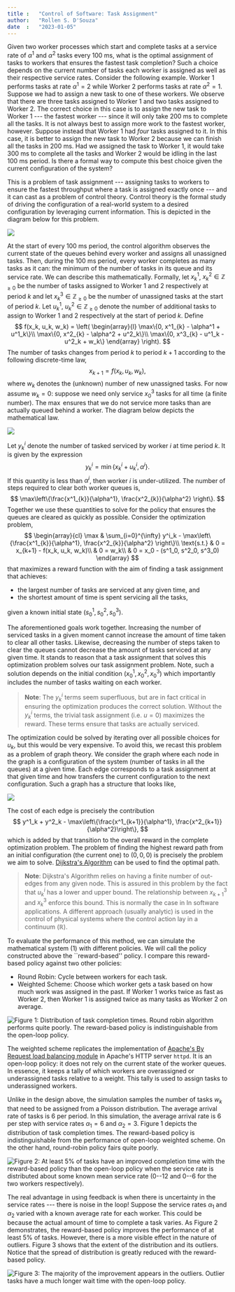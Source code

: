 ```yaml
---
title :   "Control of Software: Task Assignment"
author:   "Rollen S. D'Souza"
date  :   "2023-01-05"
---
```

Given two worker processes which start and complete tasks at a service rate of $\alpha^1$ and $\alpha^2$ tasks every $100~\mathrm{ms}$, what is the optimal assignment of tasks to workers that ensures the fastest task completion?
Such a choice depends on the current number of tasks each worker is assigned as well as their respective service rates.
Consider the following example.
Worker 1 performs tasks at rate $\alpha^1 = 2$ while Worker 2 performs tasks at rate $\alpha^2 = 1$.
Suppose we had to assign a new task to one of these workers.
We observe that there are three tasks assigned to Worker 1 and two tasks assigned to Worker 2.
The correct choice in this case is to assign the new task to Worker 1 --- the fastest worker --- since it will only take $200~\mathrm{ms}$ to complete all the tasks.
It is not always best to assign more work to the fastest worker, however.
Suppose instead that Worker 1 had *four* tasks assigned to it.
In this case, it is better to assign the new task to Worker 2 because we can finish all the tasks in $200~\mathrm{ms}$.
Had we assigned the task to Worker 1, it would take $300~\mathrm{ms}$ to complete all the tasks and Worker 2 would be idling in the last $100~\mathrm{ms}$ period.
Is there a formal way to compute this best choice given the current configuration of the system?

This is a problem of task assignment --- assigning tasks to workers to ensure the fastest throughput where a task is assigned exactly once --- and it can cast as a problem of control theory.
Control theory is the formal study of driving the configuration of a real-world system to a desired configuration by leveraging current information.
This is depicted in the diagram below for this problem.

![](/images/load-balance/Control-Loop.png)

At the start of every $100~\mathrm{ms}$ period, the control algorithm observes the current state of the queues behind every worker and assigns all unassigned tasks.
Then, during the $100~\mathrm{ms}$ period, every worker completes as many tasks as it can: the minimum of the number of tasks in its queue and its service rate.
We can describe this mathematically.
Formally, let $x^1_k$, $x^2_k \in \mathbb{Z}_{\geq 0}$ be the number of tasks assigned to Worker 1 and 2 respectively at period $k$ and let $x^3_k \in \mathbb{Z}_{\geq 0}$ be the number of unassigned tasks at the start of period $k$.
Let $u^1_k$, $u^2_k \in \mathbb{Z}_{\geq 0}$ denote the number of additional tasks to assign to Worker 1 and 2 respectively at the start of period $k$.
Define
$$
    f(x_k, u_k, w_k)
        =
            \left(
            \begin{array}{l}
                \max\{0, x^1_{k} - \alpha^1 + u^1_k\}\\
                \max\{0, x^2_{k} - \alpha^2 + u^2_k\}\\
                \max\{0, x^3_{k} - u^1_k - u^2_k + w_k\}
            \end{array}
            \right).
$$
The number of tasks changes from period $k$ to period $k+1$ according to the following discrete-time law,
$$
    x_{k+1} = f(x_k, u_k, w_k),
$$
where $w_k$ denotes the (unknown) number of new unassigned tasks.
For now assume $w_k = 0$:
suppose we need only service $x^3_0$ tasks for all time (a finite number).
The $\max$ ensures that we do not service more tasks than are actually queued behind a worker.
The diagram below depicts the mathematical law.

![](/images/load-balance/The-Law.png)

Let $y^i_k$ denote the number of tasked serviced by worker $i$ at time period $k$.
It is given by the expression
$$
    y^i_k = \min\{x^i_k + u^i_k, \alpha^i\}.
$$
If this quantity is less than $\alpha^i$, then worker $i$ is under-utilized.
The number of steps required to clear both worker queues is,
$$
    \max\left\{\frac{x^1_{k}}{\alpha^1}, \frac{x^2_{k}}{\alpha^2} \right\}.
$$
Together we use these quantities to solve for the policy that ensures the queues are cleared as quickly as possible.
Consider the optimization problem,
$$
\begin{array}{cl}
    \max & \sum_{i=0}^{\infty} y^i_k - \max\left\{\frac{x^1_{k}}{\alpha^1}, \frac{x^2_{k}}{\alpha^2} \right\}\\
    \text{s.t.} & 0 = x_{k+1} - f(x_k, u_k, w_k)\\
    & 0 = w_k\\
    & 0 = x_0 - (s^1_0, s^2_0, s^3_0)
\end{array}
$$
that maximizes a reward function with the aim of finding a task assignment that achieves:

 - the largest number of tasks are serviced at any given time, and
 - the shortest amount of time is spent servicing all the tasks,

given a known initial state $(s^1_0, s^2_0, s^3_0)$.

The aforementioned goals work together.
Increasing the number of serviced tasks in a given moment cannot increase the amount of time taken to clear all other tasks.
Likewise, decreasing the number of steps taken to clear the queues cannot decrease the amount of tasks serviced at any given time.
It stands to reason that a task assignment that solves this optimization problem solves our task assignment problem.
Note, such a solution depends on the initial condition $(x^1_0, x^2_0, x^3_0)$ which importantly includes the number of tasks waiting on each worker.

> **Note**: The $y^i_k$ terms seem superfluous, but are in fact critical in ensuring the optimization produces the correct solution.
> Without the $y^i_k$ terms, the trivial task assignment (i.e. $u = 0$) maximizes the reward.
> These terms ensure that tasks are actually serviced.

The optimization could be solved by iterating over all possible choices for $u_k$, but this would be very expensive.
To avoid this, we recast this problem as a problem of graph theory.
We consider the graph where each node in the graph is a configuration of the system (number of tasks in all the queues) at a given time.
Each edge corresponds to a task assignment at that given time and how transfers the current configuration to the next configuration.
Such a graph has a structure that looks like,

![](/images/load-balance/Graph.png)

The cost of each edge is precisely the contribution
$$
    y^1_k + y^2_k - \max\left\{\frac{x^1_{k+1}}{\alpha^1}, \frac{x^2_{k+1}}{\alpha^2}\right\},
$$
which is added by that transition to the overall reward in the complete optimization problem.
The problem of finding the highest reward path from an initial configuration (the current one) to $(0, 0, 0)$ is precisely the problem we aim to solve.
[Dijkstra's Algorithm](https://en.wikipedia.org/wiki/Dijkstra%27s_algorithm) can be used to find the optimal path.

> **Note**: Dijkstra's Algorithm relies on having a finite number of out-edges from any given node.
> This is assured in this problem by the fact that $u^i_k$ has a lower and upper bound.
> The relationship between $x^3_{k+1}$ and $x^3_{k}$ enforce this bound.
> This is normally the case in In software applications.
> A different approach (usually analytic) is used in the control of physical systems where the control action lay in a continuum ($\mathbb{R}$).

To evaluate the performance of this method, we can simulate the mathematical system $(1)$ with different policies.
We will call the policy constructed above the ``reward-based'' policy.
I compare this reward-based policy against two other policies:

 - Round Robin: Cycle between workers for each task.
 - Weighted Scheme: Choose which worker gets a task based on how much work was assigned in the past. If Worker 1 works twice as fast as Worker 2, then Worker 1 is assigned twice as many tasks as Worker 2 on average.

![**Figure 1**: Distribution of task completion times. Round robin algorithm performs quite poorly. The reward-based policy is indistinguishable from the open-loop policy.](/images/load-balance/Figure-1-Distribution-Constant-Service.png)

The weighted scheme replicates the implementation of [Apache's By Request load balancing module](https://httpd.apache.org/docs/2.4/mod/mod_lbmethod_byrequests.html#requests) in Apache's HTTP server `httpd`.
It is an open-loop policy: it does not rely on the current state of the worker queues.
In essence, it keeps a tally of which workers are overassigned or underassigned tasks relative to a weight.
This tally is used to assign tasks to underassigned workers.

Unlike in the design above, the simulation samples the number of tasks $w_k$ that need to be assigned from a Poisson distribution.
The average arrival rate of tasks is $6$ per period.
In this simulation, the average arrival rate is $6$ per step with service rates $\alpha_1 = 6$ and $\alpha_2 = 3.$
Figure 1 depicts the distribution of task completion times.
The reward-based policy is indistinguishable from the performance of open-loop weighted scheme.
On the other hand, round-robin policy fairs quite poorly.

![**Figure 2**: At least 5% of tasks have an improved completion time with the reward-based policy than the open-loop policy when the service rate is  distributed about some known mean service rate (0--12 and 0--6 for the two workers respectively).](/images/load-balance/Figure-2-Distribution-Noisy-Service.png)

The real advantage in using feedback is when there is uncertainty in the service rates --- there is noise in the loop!
Suppose the service rates $\alpha_1$ and $\alpha_2$ varied with a known average rate for each worker.
This could be because the actual amount of time to complete a task varies.
As Figure 2 demonstrates, the reward-based policy improves the performance of at least 5% of tasks.
However, there is a more visible effect in the nature of outliers.
Figure 3 shows that the extent of the distribution and its outliers.
Notice that the spread of distribution is greatly reduced with the reward-based policy.

![**Figure 3**: The majority of the improvement appears in the outliers. Outlier tasks have a much longer wait time with the open-loop policy.](/images/load-balance/Figure-3-Box-Noisy-Service.png)

